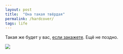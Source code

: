 ```yaml
---
layout: post
title:  "Она такая твёрдая"
permalink: /hardcover/
tags: life
---
```


Такая же будет у вас, [если закажете](/clj-book-preorder/). Ещё не поздно.

![](https://user-images.githubusercontent.com/1059232/85860614-be75fd80-b7c7-11ea-8553-3bde8d14b576.jpg)

